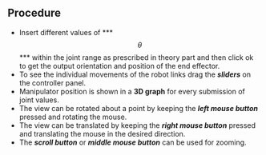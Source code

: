## Procedure

- Insert different values of *** $$ \theta $$  *** within the joint range as prescribed in theory part and then click ok to get the output orientation and position of the end effector.
- To see the individual movements of the robot links drag the ***sliders*** on the controller panel.
- Manipulator position is shown in a **3D graph** for every submission of joint values.
- The view can be rotated about a point by keeping the ***left mouse button*** pressed and rotating the mouse.
- The view can be translated by keeping the ***right mouse button*** pressed and translating the mouse in the desired direction.
- The ***scroll button*** or ***middle mouse button*** can be used for zooming.